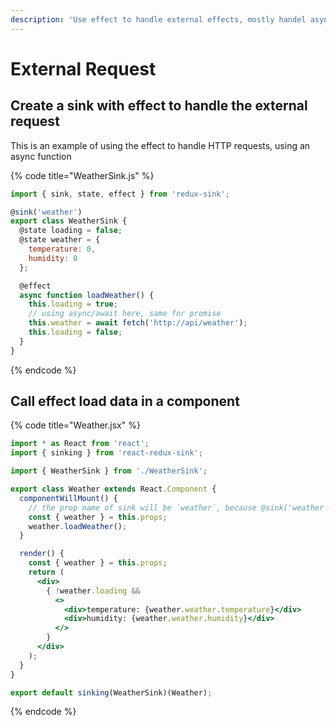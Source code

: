 ```yaml
---
description: 'Use effect to handle external effects, mostly handel async calls.'
---
```


# External Request

## Create a sink with effect to handle the external request

This is an example of using the effect to handle HTTP requests, using an async function

{% code title="WeatherSink.js" %}
```javascript
import { sink, state, effect } from 'redux-sink';

@sink('weather')
export class WeatherSink {
  @state loading = false;
  @state weather = { 
    temperature: 0,
    humidity: 0
  };

  @effect
  async function loadWeather() {
    this.loading = true;
    // using async/await here, same for promise
    this.weather = await fetch('http://api/weather');
    this.loading = false; 
  }
}
```
{% endcode %}

## Call effect load data in a component

{% code title="Weather.jsx" %}
```jsx
import * as React from 'react';
import { sinking } from 'react-redux-sink';

import { WeatherSink } from './WeatherSink';

export class Weather extends React.Component {
  componentWillMount() {
    // the prop name of sink will be `weather`, because @sink('weather')
    const { weather } = this.props;
    weather.loadWeather();
  }

  render() {
    const { weather } = this.props;
    return (
      <div>
        { !weather.loading &&
          <>
            <div>temperature: {weather.weather.temperature}</div>
            <div>humidity: {weather.weather.humidity}</div>
          </>
        }
      </div>
    );
  }
}

export default sinking(WeatherSink)(Weather);
```
{% endcode %}

